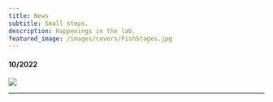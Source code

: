 ```yaml
---
title: News
subtitle: Small steps.
description: Happenings in the lab.
featured_image: /images/covers/FishStages.jpg
---
```


#### 10/2022

<img src="/images/comic/scene.jpeg" usemap="#image-map">

<map name="image-map">
    <area target="_self" alt="" title="" href="wallet" coords="444,123,326,70" shape="rect">
    <area target="_self" alt="" title="" href="body" coords="205,513,313,564" shape="rect">
    <area target="_self" alt="" title="" href="coffee" coords="403,615,521,668" shape="rect">
</map>

---

